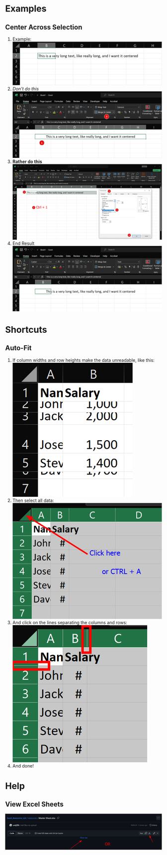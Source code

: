 # Examples

## Center Across Selection

1. Example: ![](assets/Pasted%20image%2020240228104702.png)
2. *Don't do this* ![](assets/Pasted%20image%2020240228104746.png)
3. **Rather do this** ![](assets/Pasted%20image%2020240228104906.png)
4. End Result ![](assets/Pasted%20image%2020240228104925.png)

# Shortcuts

## Auto-Fit

1. If column widths and row heights make the data unreadable, like this: ![](assets/Pasted%20image%2020240328213103.png)
2. Then select all data: ![](assets/Pasted%20image%2020240328213441.png)
3. And click on the lines separating the columns and rows: ![](assets/Pasted%20image%2020240328213531.png)
4. And done!

# Help

## View Excel Sheets

![](assets/Pasted%20image%2020240228211648.png)